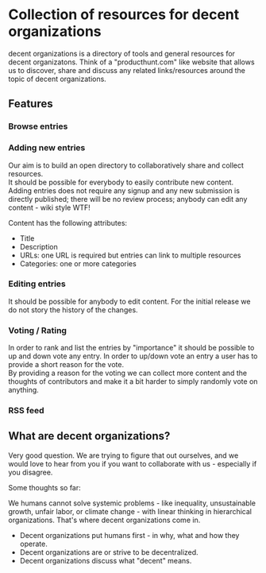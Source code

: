 # Collection of resources for decent organizations

decent organizations is a directory of tools and general resources for decent organizatons. 
Think of a "producthunt.com" like website that allows us to discover, share and discuss any related links/resources around the topic of decent organizations.


## Features

### Browse entries




### Adding new entries

Our aim is to build an open directory to collaboratively share and collect resources.  
It should be possible for everybody to easily contribute new content.  
Adding entries does not require any signup and any new submission is directly published; there will be no review process; anybody can edit any content - wiki style WTF!

Content has the following attributes:

* Title 
* Description
* URLs: one URL is required but entries can link to multiple resources
* Categories: one or more categories

### Editing entries

It should be possible for anybody to edit content. 
For the initial release we do not story the history of the changes. 

### Voting / Rating

In order to rank and list the entries by "importance" it should be possible to up and down vote any entry. 
In order to up/down vote an entry a user has to provide a short reason for the vote.  
By providing a reason for the voting we can collect more content and the thoughts of contributors and make it a bit harder to simply randomly vote on anything. 

### RSS feed


## What are decent organizations?

Very good question. We are trying to figure that out ourselves, and we would love to hear from you if you want to collaborate with us - especially if you disagree.

Some thoughts so far:

We humans cannot solve systemic problems - like inequality, unsustainable growth, unfair labor, or climate change - with linear thinking in hierarchical organizations. That's where decent organizations come in.

* Decent organizations put humans first - in why, what and how they operate.
* Decent organizations are or strive to be decentralized.
* Decent organizations discuss what "decent" means.

